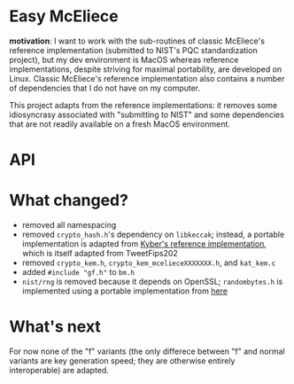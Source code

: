 # Easy McEliece
**motivation**: I want to work with the sub-routines of classic McEliece's reference implementation (submitted to NIST's PQC standardization project), but my dev environment is MacOS whereas reference implementations, despite striving for maximal portability, are developed on Linux. Classic McEliece's reference implementation also contains a number of dependencies that I do not have on my computer.

This project adapts from the reference implementations: it removes some idiosyncrasy associated with "submitting to NIST" and some dependencies that are not readily available on a fresh MacOS environment.

# API

# What changed?
- removed all namespacing
- removed `crypto_hash.h`'s dependency on `libkeccak`; instead, a portable implementation is adapted from [Kyber's reference implementation](https://github.com/pq-crystals/kyber/blob/main/ref/fips202.c), which is itself adapted from TweetFips202
- removed `crypto_kem.h`, `crypto_kem_mcelieceXXXXXXX.h`, and `kat_kem.c`
- added `#include "gf.h"` to `bm.h`
- `nist/rng` is removed because it depends on OpenSSL; `randombytes.h` is implemented using a portable implementation from [here](https://github.com/pq-crystals/kyber/blob/main/ref/randombytes.c)

# What's next
For now none of the "f" variants (the only differece between "f" and normal variants are key generation speed; they are otherwise entirely interoperable) are adapted.
